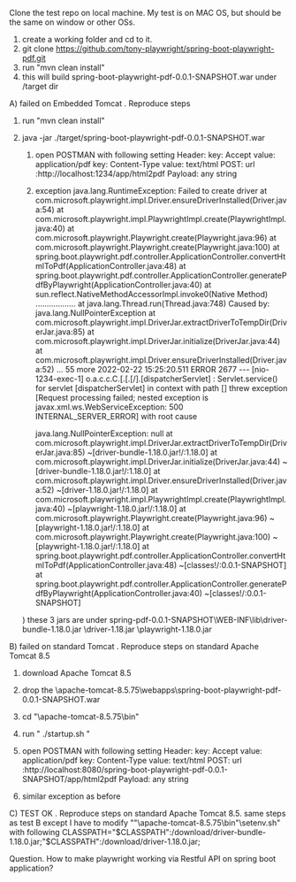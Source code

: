 Clone the test repo on local machine. My test is on MAC OS, but should be the same on window or other OSs.

1) create a working folder and cd to it.
2) git clone https://github.com/tony-playwright/spring-boot-playwright-pdf.git
3) run "mvn clean install"
4) this will build spring-boot-playwright-pdf-0.0.1-SNAPSHOT.war under /target dir



A) failed on Embedded Tomcat . Reproduce steps
1) run "mvn clean install"
2) java -jar ./target/spring-boot-playwright-pdf-0.0.1-SNAPSHOT.war
   1) open POSTMAN with following setting
      Header: 
               key: Accept   value: application/pdf
               key: Content-Type   value: text/html
      POST:
           url :http://localhost:1234/app/html2pdf
      Payload: any string
   
   2) exception
      java.lang.RuntimeException: Failed to create driver
      at com.microsoft.playwright.impl.Driver.ensureDriverInstalled(Driver.java:54)
      at com.microsoft.playwright.impl.PlaywrightImpl.create(PlaywrightImpl.java:40)
      at com.microsoft.playwright.Playwright.create(Playwright.java:96)
      at com.microsoft.playwright.Playwright.create(Playwright.java:100)
      at spring.boot.playwright.pdf.controller.ApplicationController.convertHtmlToPdf(ApplicationController.java:48)
      at spring.boot.playwright.pdf.controller.ApplicationController.generatePdfByPlaywright(ApplicationController.java:40)
      at sun.reflect.NativeMethodAccessorImpl.invoke0(Native Method)
      ..................
     at java.lang.Thread.run(Thread.java:748)
         Caused by: java.lang.NullPointerException
         at com.microsoft.playwright.impl.DriverJar.extractDriverToTempDir(DriverJar.java:85)
         at com.microsoft.playwright.impl.DriverJar.initialize(DriverJar.java:44)
         at com.microsoft.playwright.impl.Driver.ensureDriverInstalled(Driver.java:52)
         ... 55 more
      2022-02-22 15:25:20.511 ERROR 2677 --- [nio-1234-exec-1] o.a.c.c.C.[.[.[/].[dispatcherServlet]    : Servlet.service() for servlet [dispatcherServlet] in context with path [] threw exception [Request processing failed; nested exception is javax.xml.ws.WebServiceException: 500 INTERNAL_SERVER_ERROR] with root cause

       java.lang.NullPointerException: null
       at com.microsoft.playwright.impl.DriverJar.extractDriverToTempDir(DriverJar.java:85) ~[driver-bundle-1.18.0.jar!/:1.18.0]
       at com.microsoft.playwright.impl.DriverJar.initialize(DriverJar.java:44) ~[driver-bundle-1.18.0.jar!/:1.18.0]
       at com.microsoft.playwright.impl.Driver.ensureDriverInstalled(Driver.java:52) ~[driver-1.18.0.jar!/:1.18.0]
       at com.microsoft.playwright.impl.PlaywrightImpl.create(PlaywrightImpl.java:40) ~[playwright-1.18.0.jar!/:1.18.0]
       at com.microsoft.playwright.Playwright.create(Playwright.java:96) ~[playwright-1.18.0.jar!/:1.18.0]
       at com.microsoft.playwright.Playwright.create(Playwright.java:100) ~[playwright-1.18.0.jar!/:1.18.0]
       at spring.boot.playwright.pdf.controller.ApplicationController.convertHtmlToPdf(ApplicationController.java:48) ~[classes!/:0.0.1-SNAPSHOT]
       at spring.boot.playwright.pdf.controller.ApplicationController.generatePdfByPlaywright(ApplicationController.java:40) ~[classes!/:0.0.1-SNAPSHOT]


    ) these 3 jars are under
       spring-pdf-0.0.1-SNAPSHOT\WEB-INF\lib\driver-bundle-1.18.0.jar
                                         \driver-1.18.jar
                                         \playwright-1.18.0.jar

B)  failed on standard Tomcat . Reproduce steps on standard Apache Tomcat 8.5
1) download Apache Tomcat 8.5
2) drop the \apache-tomcat-8.5.75\webapps\spring-boot-playwright-pdf-0.0.1-SNAPSHOT.war
3) cd "\apache-tomcat-8.5.75\bin"
4) run " ./startup.sh "
5) open POSTMAN with following setting
   Header:
   key: Accept   value: application/pdf
   key: Content-Type   value: text/html
   POST:
   url :http://localhost:8080/spring-boot-playwright-pdf-0.0.1-SNAPSHOT/app/html2pdf
   Payload: any string

6) similar exception as before

C) TEST OK . Reproduce steps on standard Apache Tomcat 8.5.
   same steps as test B except I have to modify ""\apache-tomcat-8.5.75\bin"\setenv.sh" with following
    CLASSPATH="$CLASSPATH":/download/driver-bundle-1.18.0.jar;"$CLASSPATH":/download/driver-1.18.0.jar;


Question. How to make playwright working  via Restful API on spring boot application? 